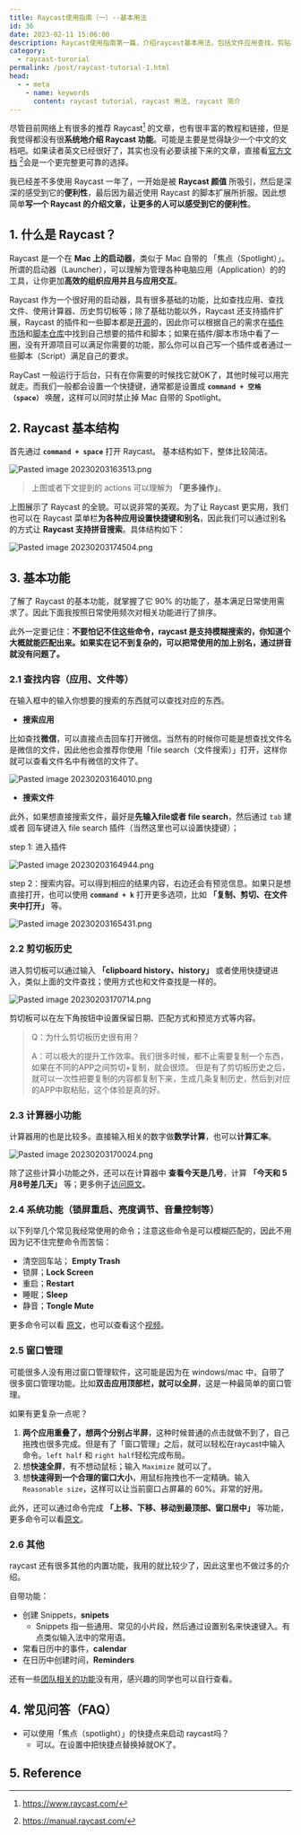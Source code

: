 ```yaml
---
title: Raycast使用指南（一）--基本用法
id: 36
date: 2023-02-11 15:06:00
description: Raycast使用指南第一篇，介绍raycast基本用法，包括文件应用查找，剪贴板历史，窗口管理等功能
category:
  - raycast-turorial
permalink: /post/raycast-tutorial-1.html
head:
  - - meta
    - name: keywords
      content: raycast tutorial, raycast 用法, raycast 简介
---
```


尽管目前网络上有很多的推荐 Raycast[^1] 的文章，也有很丰富的教程和链接，但是我觉得都没有很**系统地介绍 Raycast 功能**。可能是主要是觉得缺少一个中文的文档吧。如果读者英文已经很好了，其实也没有必要读接下来的文章，直接看[官方文档](https://manual.raycast.com/) [^2]会是一个更完整更可靠的选择。

我已经差不多使用 Raycast 一年了，一开始是被 **Raycast 颜值** 所吸引，然后是深深的感受到它的**便利性**，最后因为最近使用 Raycast 的脚本扩展所折服。因此想简单**写一个 Raycast 的介绍文章，让更多的人可以感受到它的便利性**。

## 1. 什么是 Raycast？

Raycast 是一个在 **Mac 上的启动器**，类似于 Mac 自带的 「焦点（Spotlight）」。所谓的启动器（Launcher），可以理解为管理各种电脑应用（Application）的的工具，让你更加**高效的组织应用并且与应用交互**。

Raycast 作为一个很好用的启动器，具有很多基础的功能，比如查找应用、查找文件、使用计算器、历史剪切板等；除了基础功能以外，Raycast 还支持插件扩展，Raycast 的插件和一些脚本都是[开源](https://github.com/raycast/extensions)的，因此你可以根据自己的需求在[插件市场](https://www.raycast.com/store)和[脚本仓库](https://github.com/raycast/script-commands)中找到自己想要的插件和脚本；如果在插件/脚本市场中看了一圈，没有开源项目可以满足你需要的功能，那么你可以自己写一个插件或者通过一些脚本（Script）满足自己的要求。

RayCast 一般运行于后台，只有在你需要的时候找它就OK了，其他时候可以用完就走。而我们一般都会设置一个快捷键，通常都是设置成 **`command + 空格（space）`** 唤醒，这样可以同时禁止掉 Mac 自带的 Spotlight。

## 2. Raycast 基本结构

首先通过 **`command + space`** 打开 Raycast。 基本结构如下，整体比较简洁。

![Pasted image 20230203163513.png](/blog_imgs/raycast/raycast-1.png)

> 上图或者下文提到的 actions 可以理解为 **「更多操作」**。

上图展示了 Raycast 的全貌。可以说非常的美观。为了让 Raycast 更实用，我们也可以在 Raycast 菜单栏**为各种应用设置快捷键和别名**，因此我们可以通过别名的方式让 **Raycast 支持拼音搜索**。具体结构如下：

![Pasted image 20230203174504.png](/blog_imgs/raycast/raycast-2.png)

## 3. 基本功能

了解了 Raycast 的基本功能，就掌握了它 90% 的功能了，基本满足日常使用需求了。因此下面我按照日常使用频次对相关功能进行了排序。

此外一定要记住：**不要怕记不住这些命令，raycast 是支持模糊搜索的，你知道个大概就能匹配出来。如果实在记不到复杂的，可以把常使用的加上别名，通过拼音就没有问题了。**

### 2.1 查找内容（应用、文件等）

在输入框中的输入你想要的搜索的东西就可以查找对应的东西。

- **搜索应用**

比如查找**微信**，可以直接点击回车打开微信。当然有的时候你可能是想查找文件名是微信的文件，因此他也会推荐你使用「file search（文件搜索）」打开，这样你就可以查看文件名中有微信的文件了。

![Pasted image 20230203164010.png](/blog_imgs/raycast/raycast-3.png)

- **搜索文件**

此外，如果想直接搜索文件，最好是**先输入file或者 file search**，然后通过 `tab` 建或者 回车键进入 file search 插件（当然这里也可以设置快捷键）；

step 1: 进入插件

![Pasted image 20230203164944.png](/blog_imgs/raycast/raycast-4.png)

step 2：搜索内容。可以得到相应的结果内容，右边还会有预览信息。如果只是想直接打开，也可以使用 **`command + k`** 打开更多选项，比如 **「复制、剪切、在文件夹中打开」** 等。

![Pasted image 20230203165431.png](/blog_imgs/raycast/raycast-5.png)

### 2.2 剪切板历史

进入剪切板可以通过输入 **「clipboard history、history」** 或者使用快捷键进入，类似上面的文件查找；使用方式也和文件查找是一样的。

![Pasted image 20230203170714.png](/blog_imgs/raycast/raycast-6.png)

剪切板可以在左下角按钮中设置保留日期、匹配方式和预览方式等内容。

> Q：为什么剪切板历史很有用？
>
> A：可以极大的提升工作效率。我们很多时候，都不止需要复制一个东西，如果在不同的APP之间剪切+复制，就会很烦。 但是有了剪切板历史之后，就可以一次性把要复制的内容都复制下来，生成几条复制历史，然后到对应的APP中取粘贴，这个体验是真的好。

### 2.3 计算器小功能

计算器用的也是比较多。直接输入相关的数字做**数学计算**，也可以**计算汇率**。

![Pasted image 20230203170024.png](/blog_imgs/raycast/raycast-7.png)

除了这些计算小功能之外，还可以在计算器中 **查看今天是几号**，计算 **「今天和 5月8号差几天」** 等；更多例子[访问原文](https://manual.raycast.com/calculator)。

### 2.4 系统功能（锁屏重启、亮度调节、音量控制等）

以下列举几个常见我经常使用的命令；注意这些命令是可以模糊匹配的，因此不用因为记不住完整命令而苦恼：

- 清空回车站； **Empty Trash**
- 锁屏；**Lock Screen**
- 重启；**Restart**
- 睡眠；**Sleep**
- 静音；**Tongle Mute**

更多命令可以看 [原文](https://manual.raycast.com/system)，也可以查看这个[视频](https://super-static-assets.s3.amazonaws.com/1c0bdccb-1297-47fd-9b2d-851c4e24e453/videos/fc51e02e-c451-45c1-9625-a476f7a25d4d.mp4)。

### 2.5 窗口管理

可能很多人没有用过窗口管理软件，这可能是因为在 windows/mac 中，自带了很多窗口管理功能。比如**双击应用顶部栏，就可以全屏**，这是一种最简单的窗口管理。

如果有更复杂一点呢？

1. **两个应用重叠了，想两个分别占半屏**，这种时候普通的点击就做不到了，自己拖拽也很多完成。但是有了「窗口管理」之后，就可以轻松在raycast中输入命令。`left half` 和 `right half`轻松完成布局。
2. 想**快速全屏**，有不想动鼠标；输入 `Maximize` 就可以了。
3. 想**快速得到一个合理的窗口大小**，用鼠标拖拽也不一定精确。输入 `Reasonable size`，这样可以让当前窗口占屏幕的 60%。非常的好用。

此外，还可以通过命令完成 **「上移、下移、移动到最顶部、窗口居中」** 等功能，更多命令可以看[原文](https://manual.raycast.com/window-management)。

### 2.6 其他

raycast 还有很多其他的内置功能，我用的就比较少了，因此这里也不做过多的介绍。

自带功能：

- 创建 Snippets，**snipets**
  - Snippets 指一些通用、常见的小片段，然后通过设置别名来快速键入。有点类似输入法中的常用语。
- 常看日历中的事件，**calendar**
- 在日历中创建时间，**Reminders**

还有一些[团队相关的功能](https://manual.raycast.com/getting-started-with-teams)没有用，感兴趣的同学也可以自行查看。

## 4. 常见问答（FAQ）

- 可以使用「焦点（spotlight）」的快捷点来启动 raycast吗？
  - 可以。在设置中把快捷点替换掉就OK了。

## 5. Reference

[^1]: <https://www.raycast.com/>

[^2]: <https://manual.raycast.com/>
